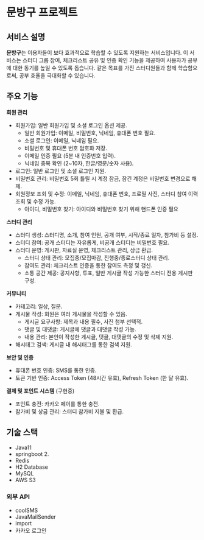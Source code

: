 # 문방구 프로젝트

## 서비스 설명

**문방구**는 이용자들이 보다 효과적으로 학습할 수 있도록 지원하는 서비스입니다. 이 서비스는 스터디 그룹 참여, 체크리스트 공유 및 인증 확인 기능을 제공하여 사용자가 공부에 대한 동기를 높일 수 있도록 돕습니다. 같은 목표를 가진 스터디원들과 함께 학습함으로써, 공부 효율을 극대화할 수 있습니다.

## 주요 기능

**회원 관리**

- 회원가입: 일반 회원가입 및 소셜 로그인 옵션 제공.
    - 일반 회원가입: 이메일, 비밀번호, 닉네임, 휴대폰 번호 필요.
    - 소셜 로그인: 이메일, 닉네임 필요.
    - 비밀번호 및 휴대폰 번호 암호화 저장.
    - 이메일 인증 필요 (5분 내 인증번호 입력).
    - 닉네임 중복 확인 (2~10자, 한글/영문/숫자 사용).
- 로그인: 일반 로그인 및 소셜 로그인 지원.
- 비밀번호 관리: 비밀번호 5회 틀릴 시 계정 잠금, 잠긴 계정은 비밀번호 변경으로 해제.
- 회원정보 조회 및 수정: 이메일, 닉네임, 휴대폰 번호, 프로필 사진, 스터디 참여 이력 조회 및 수정 가능.
    - 아이디, 비밀번호 찾기: 아이디와 비밀번호 찾기 위해 핸드폰 인증 필요

**스터디 관리**

- 스터디 생성: 스터디명, 소개, 참여 인원, 공개 여부, 시작/종료 일자, 참가비 등 설정.
- 스터디 참여: 공개 스터디는 자유롭게, 비공개 스터디는 비밀번호 필요.
- 스터디 운영: 게시판, 자료실 운영, 체크리스트 관리, 상금 환급.
    - 스터디 상태 관리: 모집중/모집마감, 진행중/종료스터디 상태 관리.
    - 참여도 관리: 체크리스트 인증을 통한 참여도 측정 및 갱신.
    - 소통 공간 제공: 공지사항, 투표, 일반 게시글 작성 가능한 스터디 전용 게시판 구성.

**커뮤니티**

- 카테고리: 일상, 질문.
- 게시물 작성: 회원은 여러 게시물을 작성할 수 있음.
    - 게시글 요구사항: 제목과 내용 필수, 사진 첨부 선택적.
    - 댓글 및 대댓글: 게시글에 댓글과 대댓글 작성 가능.
    - 내용 관리: 본인이 작성한 게시글, 댓글, 대댓글의 수정 및 삭제 지원.
- 해시태그 검색: 게시글 내 해시태그를 통한 검색 지원.

**보안 및 인증**

- 휴대폰 번호 인증: SMS를 통한 인증.
- 토큰 기반 인증: Access Token (48시간 유효), Refresh Token (한 달 유효).

**결제 및 포인트 시스템** (구현중)

- 포인트 충전: 카카오 페이를 통한 충전.
- 참가비 및 상금 관리: 스터디 참가비 지불 및 환급.

## 기술 스택

- Java11
- springboot 2.
- Redis
- H2 Database
- MySQL
- AWS S3

### 외부 API

- coolSMS
- JavaMailSender
- import
- 카카오 로그인
